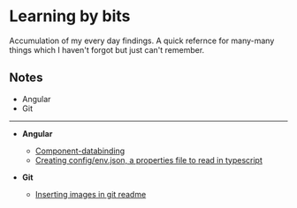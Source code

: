 # Learning by bits

Accumulation of my every day findings. A quick refernce for many-many things which I haven't forgot but just can't remember.

## Notes

* Angular
* Git


---

* **Angular** 
  * [Component-databinding](https://github.com/zuhi/Learning_by_bits/blob/master/angular/components-databinding.md)
  * [Creating config/env.json, a properties file to read in typescript](https://github.com/zuhi/Learning_by_bits/blob/master/angular/creating-configproperties.md)

* **Git** 
  * [Inserting images in git readme](https://github.com/zuhi/Learning_by_bits/blob/master/git/images-in-readme.md)